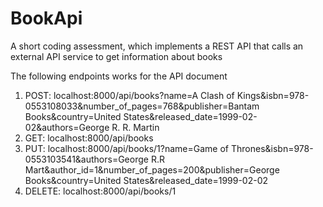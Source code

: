 # BookApi
A short coding assessment, which implements a REST API that calls an external API service to get information about books



The following endpoints works for the API document
1. POST: localhost:8000/api/books?name=A Clash of Kings&isbn=978-0553108033&number_of_pages=768&publisher=Bantam Books&country=United States&released_date=1999-02-02&authors=George R. R. Martin
2. GET: localhost:8000/api/books
3. PUT: localhost:8000/api/books/1?name=Game of Thrones&isbn=978-0553103541&authors=George R.R Mart&author_id=1&number_of_pages=200&publisher=George Books&country=United States&released_date=1999-02-02
4. DELETE: localhost:8000/api/books/1 
